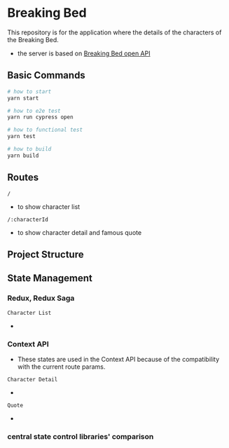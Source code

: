 # Breaking Bed

This repository is for the application where the details of the characters of the Breaking Bed.

- the server is based on [Breaking Bed open API](https://github.com/timbiles/Breaking-Bad--API)

## Basic Commands

```bash
# how to start
yarn start

# how to e2e test
yarn run cypress open

# how to functional test
yarn test

# how to build
yarn build
```

## Routes

`/`

- to show character list

`/:characterId`

- to show character detail and famous quote



## Project Structure


## State Management

### Redux, Redux Saga

`Character List`

- 


### Context API
- These states are used in the Context API because of the compatibility with the current route params.

`Character Detail`

- 

`Quote`

- 

### central state control libraries' comparison